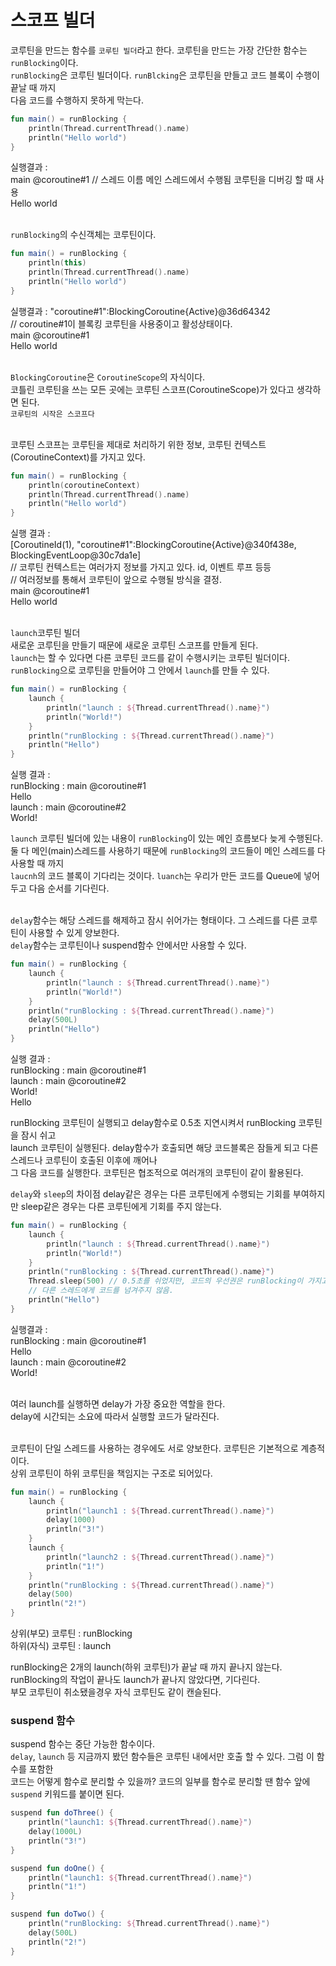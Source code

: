 # 스코프 빌더

코루틴을 만드는 함수를 `코루틴 빌더`라고 한다. 코루틴을 만드는 가장 간단한 함수는 `runBlocking`이다.<br>
`runBlocking`은 코루틴 빌더이다. `runBlcking`은 코루틴을 만들고 코드 블록이 수행이 끝날 때 까지<br>
다음 코드를 수행하지 못하게 막는다.

~~~kotlin
fun main() = runBlocking {
    println(Thread.currentThread().name) 
    println("Hello world")
}
~~~
실행결과 : <br>
main @coroutine#1 // 스레드 이름 메인 스레드에서 수행됨 코루틴을 디버깅 할 때 사용<br>
Hello world<br><br>

`runBlocking`의 수신객체는 코루틴이다.

~~~kotlin
fun main() = runBlocking {
    println(this)
    println(Thread.currentThread().name) 
    println("Hello world")
}
~~~
실행결과 : 
"coroutine#1":BlockingCoroutine{Active}@36d64342<br>
// coroutine#1이 블록킹 코루틴을 사용중이고 활성상태이다.<br>
main @coroutine#1<br>
Hello world<br><br>

`BlockingCoroutine`은 `CoroutineScope`의 자식이다.<br>
코틀린 코루틴을 쓰는 모든 곳에는 코루틴 스코프(CoroutineScope)가 있다고 생각하면 된다.<br>
`코루틴의 시작은 스코프다`

<br>
코루틴 스코프는 코루틴을 제대로 처리하기 위한 정보, 코루틴 컨텍스트(CoroutineContext)를 가지고 있다.

~~~kotlin
fun main() = runBlocking {
    println(coroutineContext)
    println(Thread.currentThread().name) 
    println("Hello world")
}
~~~

실행 결과 : <br>
[CoroutineId(1), "coroutine#1":BlockingCoroutine{Active}@340f438e, BlockingEventLoop@30c7da1e]<br>
// 코루틴 컨텍스트는 여러가지 정보를 가지고 있다. id, 이벤트 루프 등등<br>
// 여러정보를 통해서 코루틴이 앞으로 수행될 방식을 결정.<br>
main @coroutine#1<br>
Hello world<br>
<br>

`launch`코루틴 빌더<br>
새로운 코루틴을 만들기 때문에 새로운 코루틴 스코프를 만들게 된다.<br>
`launch`는 할 수 있다면 다른 코루틴 코드를 같이 수행시키는 코루틴 빌더이다.<br>
`runBlocking`으로 코루틴을 만들어야 그 안에서 `launch`를 만들 수 있다.

~~~kotlin
fun main() = runBlocking {
    launch {
        println("launch : ${Thread.currentThread().name}")
        println("World!")
    }
    println("runBlocking : ${Thread.currentThread().name}")
    println("Hello")
}
~~~
실행 결과 : <br>
runBlocking : main @coroutine#1<br>
Hello<br>
launch : main @coroutine#2<br>
World!<br>

`launch` 코루틴 빌더에 있는 내용이 `runBlocking`이 있는 메인 흐름보다 늦게 수행된다.<br>
둘 다 메인(main)스레드를 사용하기 때문에 `runBlocking`의 코드들이 메인 스레드를 다 사용할 때 까지<br>
`laucnh`의 코드 블록이 기다리는 것이다. `luanch`는 우리가 만든 코드를 Queue에 넣어두고 다음 순서를 기다린다. 
<br><br>

`delay`함수는 해당 스레드를 해제하고 잠시 쉬어가는 형태이다. 그 스레드를 다른 코루틴이 사용할 수 있게 양보한다.<br>
`delay`함수는 코루틴이나 suspend함수 안에서만 사용할 수 있다.
~~~kotlin
fun main() = runBlocking {
    launch {
        println("launch : ${Thread.currentThread().name}")
        println("World!")
    }
    println("runBlocking : ${Thread.currentThread().name}")
    delay(500L)
    println("Hello")
}
~~~
실행 결과 : <br>
runBlocking : main @coroutine#1<br>
launch : main @coroutine#2<br>
World!<br>
Hello<br>

runBlocking 코루틴이 실행되고 delay함수로 0.5초 지연시켜서 runBlocking 코루틴을 잠시 쉬고<br>
launch 코루틴이 실행된다. delay함수가 호출되면 해당 코드블록은 잠들게 되고 다른 스레드나 코루틴이 호출된 이후에 깨어나<br>
그 다음 코드를 실행한다. 코루틴은 협조적으로 여러개의 코루틴이 같이 활용된다.
<br>

`delay`와 `sleep`의 차이점
delay같은 경우는 다른 코루틴에게 수행되는 기회를 부여하지만 sleep같은 경우는 다른 코루틴에게 기회를 주지 않는다.
~~~kotlin
fun main() = runBlocking {
    launch {
        println("launch : ${Thread.currentThread().name}")
        println("World!")
    }
    println("runBlocking : ${Thread.currentThread().name}")
    Thread.sleep(500) // 0.5초를 쉬었지만, 코드의 우선권은 runBlocking이 가지고 있다.
    // 다른 스레드에게 코드를 넘겨주지 않음.
    println("Hello")
}
~~~
실행결과 : <br>
runBlocking : main @coroutine#1<br>
Hello<br>
launch : main @coroutine#2<br>
World!<br><br>

여러 launch를 실행하면 delay가 가장 중요한 역할을 한다.<br>
delay에 시간되는 소요에 따라서 실행할 코드가 달라진다.<br><br>

코루틴이 단일 스레드를 사용하는 경우에도 서로 양보한다. 코루틴은 기본적으로 계층적이다.<br>
상위 코루틴이 하위 코루틴을 책임지는 구조로 되어있다.
~~~kotlin
fun main() = runBlocking {
    launch {
        println("launch1 : ${Thread.currentThread().name}")
        delay(1000)
        println("3!")
    }
    launch {
        println("launch2 : ${Thread.currentThread().name}")
        println("1!")
    }
    println("runBlocking : ${Thread.currentThread().name}")
    delay(500)
    println("2!")
}
~~~
상위(부모) 코루틴 : runBlocking<br>
하위(자식) 코루틴 : launch<br>

runBlocking은 2개의 launch(하위 코루틴)가 끝날 때 까지 끝나지 않는다.<br>
runBlocking의 작업이 끝나도 launch가 끝나지 않았다면, 기다린다.<br>
부모 코루틴이 취소됐을경우 자식 코루틴도 같이 캔슬된다.<br>

### suspend 함수
suspend 함수는 중단 가능한 함수이다.<br>
`delay`, `launch` 등 지금까지 봤던 함수들은 코루틴 내에서만 호출 할 수 있다. 그럼 이 함수를 포함한<br>
코드는 어떻게 함수로 분리할 수 있을까? 코드의 일부를 함수로 분리할 땐 함수 앞에 `suspend` 키워드를 붙이면 된다.

~~~kotlin
suspend fun doThree() {
    println("launch1: ${Thread.currentThread().name}")
    delay(1000L)
    println("3!")
}

suspend fun doOne() {
    println("launch1: ${Thread.currentThread().name}")
    println("1!")
}

suspend fun doTwo() {
    println("runBlocking: ${Thread.currentThread().name}")
    delay(500L)
    println("2!")
}
~~~








